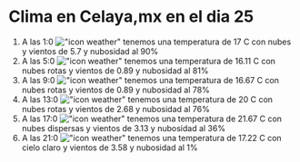# Clima en Celaya,mx en el dia 25

1. A las 1:0 !["icon weather"](http://openweathermap.org/img/w/04n.png) tenemos una temperatura de 17 C con nubes y  vientos de 5.7 y nubosidad al 90%
1. A las 5:0 !["icon weather"](http://openweathermap.org/img/w/04n.png) tenemos una temperatura de 16.11 C con nubes rotas y  vientos de 0.89 y nubosidad al 81%
1. A las 9:0 !["icon weather"](http://openweathermap.org/img/w/04d.png) tenemos una temperatura de 16.67 C con nubes rotas y  vientos de 0.89 y nubosidad al 78%
1. A las 13:0 !["icon weather"](http://openweathermap.org/img/w/04d.png) tenemos una temperatura de 20 C con nubes rotas y  vientos de 2.68 y nubosidad al 76%
1. A las 17:0 !["icon weather"](http://openweathermap.org/img/w/03d.png) tenemos una temperatura de 21.67 C con nubes dispersas y  vientos de 3.13 y nubosidad al 36%
1. A las 21:0 !["icon weather"](http://openweathermap.org/img/w/01n.png) tenemos una temperatura de 17.22 C con cielo claro y  vientos de 3.58 y nubosidad al 1%
